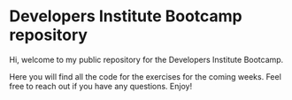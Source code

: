 # Developers Institute Bootcamp repository

Hi, welcome to my public repository for the Developers Institute Bootcamp. 

Here you will find all the code for the exercises for the coming weeks. Feel free to reach out if you have any questions. Enjoy!
